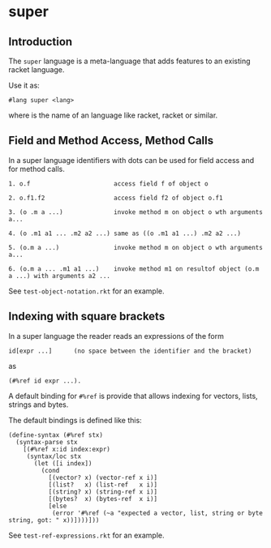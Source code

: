 # super

## Introduction

The `super` language is a meta-language that adds features
to an existing racket language.

Use it as:

    #lang super <lang>

where <lang> is the name of an language like racket, racket or similar.



## Field and Method Access, Method Calls

In a super language identifiers with dots can be used for field access
and for method calls.

    1. o.f                       access field f of object o
    
    2. o.f1.f2                   access field f2 of object o.f1
    
    3. (o .m a ...)              invoke method m on object o wth arguments a...
    
    4. (o .m1 a1 ... .m2 a2 ...) same as ((o .m1 a1 ...) .m2 a2 ...)
    
    5. (o.m a ...)               invoke method m on object o wth arguments a... 
    
    6. (o.m a ... .m1 a1 ...)    invoke method m1 on resultof object (o.m a ...) with arguments a2 ... 

See `test-object-notation.rkt` for an example.

## Indexing with square brackets

In a super language the reader reads an expressions of the form

    id[expr ...]      (no space between the identifier and the bracket)

as 

    (#%ref id expr ...).
   
A default binding for `#%ref` is provide that allows indexing for
vectors, lists, strings and bytes.

The default bindings is defined like this:

    (define-syntax (#%ref stx)
      (syntax-parse stx 
        [(#%ref x:id index:expr)
         (syntax/loc stx
           (let ([i index])
             (cond
               [(vector? x) (vector-ref x i)]
               [(list?   x) (list-ref   x i)]
               [(string? x) (string-ref x i)]
               [(bytes?  x) (bytes-ref  x i)]
               [else
                (error '#%ref (~a "expected a vector, list, string or byte string, got: " x))])))]))

See `test-ref-expressions.rkt` for an example.
